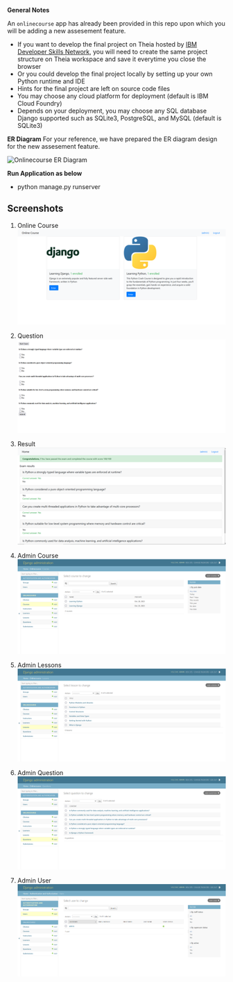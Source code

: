 
**General Notes**

An `onlinecourse` app has already been provided in this repo upon which you will be adding a new assesement feature.

- If you want to develop the final project on Theia hosted by [IBM Developer Skills Network](https://labs.cognitiveclass.ai/), you will need to create the same project structure on Theia workspace and save it everytime you close the browser
- Or you could develop the final project locally by setting up your own Python runtime and IDE
- Hints for the final project are left on source code files
- You may choose any cloud platform for deployment (default is IBM Cloud Foundry)
- Depends on your deployment, you may choose any SQL database Django supported such as SQLite3, PostgreSQL, and MySQL (default is SQLite3)

**ER Diagram**
For your reference, we have prepared the ER diagram design for the new assesement feature.

![Onlinecourse ER Diagram](https://github.com/ibm-developer-skills-network/final-cloud-app-with-database/blob/master/static/media/course_images/onlinecourse_app_er.png)

**Run Application as below** 
- python manage.py runserver

## Screenshots

1. Online Course
   ![Online Course](screenshots/1_onlinecourse.PNG)

2. Question
   ![Question](screenshots/2_question.PNG)

3. Result
   ![Result](screenshots/3_result.PNG)

4. Admin Course
   ![Admin Course](screenshots/4_admin_course.PNG)

5. Admin Lessons
   ![Admin Lessons](screenshots/5_admin_lessons.PNG)

6. Admin Question
   ![Admin Question](screenshots/6_admin_question.PNG)

7. Admin User
   ![Admin User](screenshots/7_admin_user.PNG)
